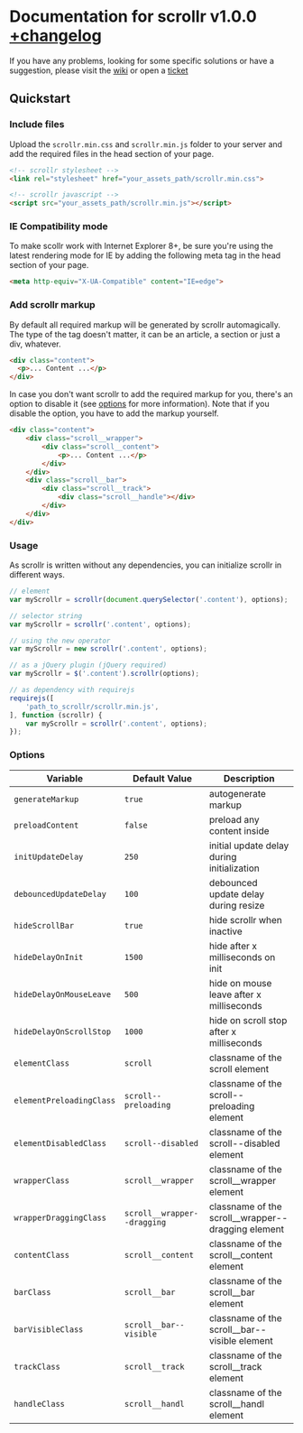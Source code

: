# Documentation for scrollr v1.0.0 [+changelog](CHANGELOG.md)

If you have any problems, looking for some specific solutions or have a suggestion, please visit the [wiki](https://github.com/mediastuttgart/scrollr-docs/wiki) or open a [ticket](https://github.com/mediastuttgart/scrollr-docs/issues)

## Quickstart

### Include files

Upload the `scrollr.min.css` and `scrollr.min.js` folder to your server and add the required files in the head section of your page.

```html
<!-- scrollr stylesheet -->
<link rel="stylesheet" href="your_assets_path/scrollr.min.css">

<!-- scrollr javascript -->
<script src="your_assets_path/scrollr.min.js"></script>
```

### IE Compatibility mode

To make scollr work with Internet Explorer 8+, be sure you're using the latest rendering mode for IE by adding the following meta tag in the head section of your page.

```html
<meta http-equiv="X-UA-Compatible" content="IE=edge">
```

### Add scrollr markup

By default all required markup will be generated by scrollr automagically. The type of the tag doesn't matter, it can be an article, a section or just a div, whatever.

```html
<div class="content">
  <p>... Content ...</p>
</div>
```

In case you don't want scrollr to add the required markup for you, there's an option to disable it (see [options](#options) for more information). Note that if you disable the option, you have to add the markup yourself.

```html
<div class="content">
	<div class="scroll__wrapper">
		<div class="scroll__content">
			<p>... Content ...</p>
		</div>
	</div>
	<div class="scroll__bar">
		<div class="scroll__track">
			<div class="scroll__handle"></div>
		</div>
	</div>
</div>
```

### Usage

As scrollr is written without any dependencies, you can initialize scrollr in different ways.

```javascript
// element
var myScrollr = scrollr(document.querySelector('.content'), options);

// selector string
var myScrollr = scrollr('.content', options);

// using the new operator
var myScrollr = new scrollr('.content', options);

// as a jQuery plugin (jQuery required)
var myScrollr = $('.content').scrollr(options);

// as dependency with requirejs
requirejs([
	'path_to_scrollr/scrollr.min.js',
], function (scrollr) {
	var myScrollr = scrollr('.content', options);
});
```

### Options

| Variable                 | Default Value               | Description                                        |
| ------------------------ | --------------------------- | -------------------------------------------------- |
| `generateMarkup`         | `true`                      | autogenerate markup                                |
| `preloadContent`         | `false`                     | preload any content inside                         |
| `initUpdateDelay`        | `250`                       | initial update delay during initialization         |
| `debouncedUpdateDelay`   | `100`                       | debounced update delay during resize               |
| `hideScrollBar`          | `true`                      | hide scrollr when inactive                         |
| `hideDelayOnInit`        | `1500`                      | hide after x milliseconds on init                  |
| `hideDelayOnMouseLeave`  | `500`                       | hide on mouse leave after x milliseconds           |
| `hideDelayOnScrollStop`  | `1000`                      | hide on scroll stop after x milliseconds           |
| `elementClass`           | `scroll`                    | classname of the scroll element                    |
| `elementPreloadingClass` | `scroll--preloading`        | classname of the scroll--preloading element        |
| `elementDisabledClass`   | `scroll--disabled`          | classname of the scroll--disabled element          |
| `wrapperClass`           | `scroll__wrapper`           | classname of the scroll__wrapper element           |
| `wrapperDraggingClass`   | `scroll__wrapper--dragging` | classname of the scroll__wrapper--dragging element |
| `contentClass`           | `scroll__content`           | classname of the scroll__content element           |
| `barClass`               | `scroll__bar`               | classname of the scroll__bar element               |
| `barVisibleClass`        | `scroll__bar--visible`      | classname of the scroll__bar--visible element      |
| `trackClass`             | `scroll__track`             | classname of the scroll__track element             |
| `handleClass`            | `scroll__handl`             | classname of the scroll__handl element             |
